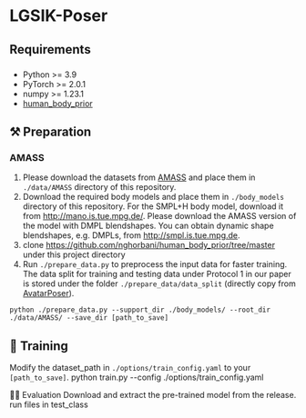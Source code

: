 # LGSIK-Poser
##  Requirements
### 
- Python >= 3.9
- PyTorch >= 2.0.1
- numpy >= 1.23.1
- [human_body_prior](https://github.com/nghorbani/human_body_prior)


## :hammer_and_pick: Preparation

### AMASS

1. Please download the datasets from [AMASS](https://amass.is.tue.mpg.de/) and place them in `./data/AMASS` directory of this repository.
2. Download the required body models and place them in `./body_models` directory of this repository. For the SMPL+H body model, download it from http://mano.is.tue.mpg.de/. Please download the AMASS version of the model with DMPL blendshapes. You can obtain dynamic shape blendshapes, e.g. DMPLs, from http://smpl.is.tue.mpg.de.
3. clone https://github.com/nghorbani/human_body_prior/tree/master under this project directory
4. Run  `./prepare_data.py` to preprocess the input data for faster training. The data split for training and testing data under Protocol 1 in our paper is stored under the folder `./prepare_data/data_split` (directly copy from [AvatarPoser](https://github.com/eth-siplab/AvatarPoser)).

```
python ./prepare_data.py --support_dir ./body_models/ --root_dir ./data/AMASS/ --save_dir [path_to_save]
```
## :bicyclist: Training

Modify the dataset_path in `./options/train_config.yaml` to your `[path_to_save]`.
python train.py --config ./options/train_config.yaml

:running_woman: Evaluation
Download and extract the pre-trained model from the release.
run files in test_class

